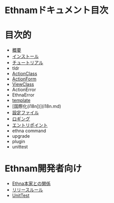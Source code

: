 # Ethnamドキュメント目次

# 目次的

*   [概要](01-intro.md)
*   [インストール](02-install.md)
*   [チュートリアル](tutorial.md)
*   tldr
*   [ActionClass](ActionClass.md)
*   [ActionForm](AcionForm.md)
*   [ViewClass](ViewClass.md)
*   ActionError
*   EthnaError
*   [template](template.md)
*   [国際化(i18n])](i18n.md)
*   [設定ファイル](config.md)
*   [ロギング](logging.md)
*   [エントリポイント](entrypoint.md)
*   ethna command
*   upgrade
*   plugin
*   unittest

# Ethnam開発者向け
*   [Ethna本家との関係](99-relationship-with-ethna.md)
*   [リリースルール](90-release.md)
*   [UnitTest](98-unittest.md)

